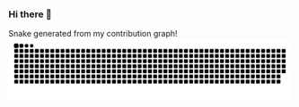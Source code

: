 ### Hi there 👋

Snake generated from my contribution graph!
<picture>
  <source media="(prefers-color-scheme: dark)" srcset="https://raw.githubusercontent.com/dev-404-not-found/dev-404-not-found/output/github-contribution-grid-snake-dark.svg">
  <source media="(prefers-color-scheme: light)" srcset="https://raw.githubusercontent.com/dev-404-not-found/dev-404-not-found/output/github-contribution-grid-snake.svg">
  <img alt="github contribution grid snake animation" src="https://raw.githubusercontent.com/dev-404-not-found/dev-404-not-found/output/github-contribution-grid-snake-dark.svg">
</picture>
